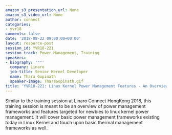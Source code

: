 ```yaml
---
amazon_s3_presentation_url: None
amazon_s3_video_url: None
author: connect
categories:
- yvr18
comments: false
date: '2018-08-22 09:00:00+00:00'
layout: resource-post
session_id: YVR18-221
session_track: Power Management, Training
speakers:
- biography: '""'
  company: Linaro
  job-title: Senior Kernel Developer
  name: Thara Gopinath
  speaker-image: TharaGopinath.gif
title: 'YVR18-221: Linux Kernel Power Management Features - An Overview'
---
```


Similar to the training session at Linaro Connect HongKong 2018,  this training session  is meant to be an overview of power management frameworks and features targeted for newbies to linux kernel power management. It will cover basic power management frameworks existing today in Linux Kernel and touch upon basic thermal management frameworks as well.